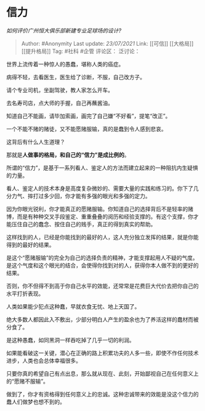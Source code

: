 # 信力
*如何评价广州恒大俱乐部新建专业足球场的设计?*

> Author: #Anonymity
> Last update: *23/07/2021*
> Link: [[可信]] [[大格局]] [[提升格局]]
> Tag: #社科 #企管
> 评论区：
> 泛讨论：

世界上流传着一种惊人的愚蠢，堪称人类的癌症。

病得不轻，去看医生，医生给了诊断，不服，自己改方子。

请个专业司机，坐副驾驶，教人家怎么开车。

去名寿司店，点大师的手握，自己再蘸酱油。

知道自己不能画，请毕加索画，画完了自己嫌“不好看”，提笔“改正”。

一个不能不赌的赌徒，又不能愿赌服输，真的是蠢到令人感到悲哀。

这背后有什么人生道理？

那就是**人做事的格局，和自己的“信力”是成比例的**。

所谓的“信力”，是基于一系列看人、鉴定人的方法而建立起来的一种阻抗内生疑惧的力量。

看人、鉴定人的技术本身是高度复杂微妙的、需要大量的实践和练习的。你下了几分力气、摔打过多少回，你才能有多强的眼光和多强的定力。

因为你眼光锐利，你才能真正的愿赌服输。你知道自己的选择背后不是轻率的赌博，而是有种种交叉手段鉴定、重重叠叠的阅历和经验支撑的。有这个支撑，你才能压住自己的蠢念、按住自己的贱手，真正的得到真实的帮助。

这样找到的人，已经是你能找到的最好的人，这人充分独立发挥的结果，就是你能得到的最好的结果。

是这个“愿赌服输”的完全为自己的选择负责的精神，才能支撑起用人不疑的气度。是这个气度和这个眼光的结合，会使得你找到对的人，获得你本人做不到的更好的结果。

否则，你不但得不到高于你自己水平的效能，还常常是花费巨大代价去把你自己的水平打折表现。

人类如果能少犯点这种蠢，早就衣食无忧、地上天国了。

绝大多数人都因此入不敷出，少部分明白人产生的盈余也为了养活这样的蠢材而被分食了。

是这种愚蠢，如同黑洞一样吞吃掉了几乎一切的利润。

如果能看破这一关键，潜心在正确的路上积累功夫的人多一些，即使不作任何技术进步，人类也会总体幸福很多。

只要你真的希望自己有点出息，那么就从现在、此刻，开始鄙视自己在任何意义上的“愿赌不服输”。

做到了，你才有资格得到任何意义上的忠诚。这种忠诚带来的效能是没这个信力的蠢人们做梦也想不到的。
